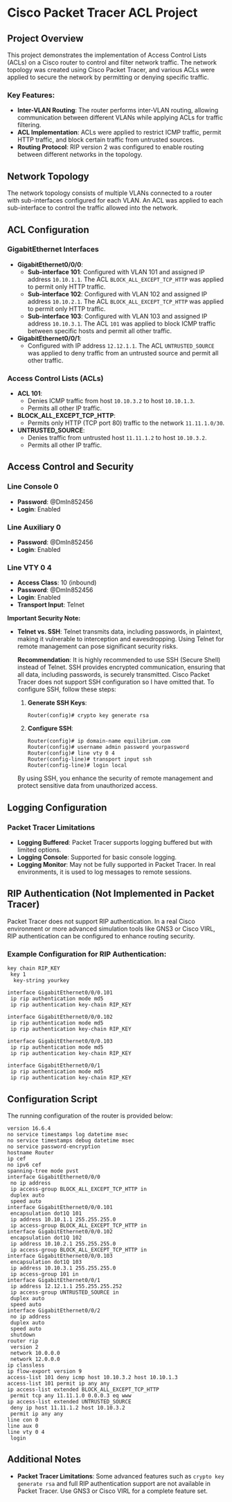 # Cisco Packet Tracer ACL Project

## Project Overview

This project demonstrates the implementation of Access Control Lists (ACLs) on a Cisco router to control and filter network traffic. The network topology was created using Cisco Packet Tracer, and various ACLs were applied to secure the network by permitting or denying specific traffic.

### Key Features:
- **Inter-VLAN Routing**: The router performs inter-VLAN routing, allowing communication between different VLANs while applying ACLs for traffic filtering.
- **ACL Implementation**: ACLs were applied to restrict ICMP traffic, permit HTTP traffic, and block certain traffic from untrusted sources.
- **Routing Protocol**: RIP version 2 was configured to enable routing between different networks in the topology.

## Network Topology

The network topology consists of multiple VLANs connected to a router with sub-interfaces configured for each VLAN. An ACL was applied to each sub-interface to control the traffic allowed into the network.

## ACL Configuration

### GigabitEthernet Interfaces
- **GigabitEthernet0/0/0**: 
  - **Sub-interface 101**: Configured with VLAN 101 and assigned IP address `10.10.1.1`. The ACL `BLOCK_ALL_EXCEPT_TCP_HTTP` was applied to permit only HTTP traffic.
  - **Sub-interface 102**: Configured with VLAN 102 and assigned IP address `10.10.2.1`. The ACL `BLOCK_ALL_EXCEPT_TCP_HTTP` was applied to permit only HTTP traffic.
  - **Sub-interface 103**: Configured with VLAN 103 and assigned IP address `10.10.3.1`. The ACL `101` was applied to block ICMP traffic between specific hosts and permit all other traffic.
- **GigabitEthernet0/0/1**: 
  - Configured with IP address `12.12.1.1`. The ACL `UNTRUSTED_SOURCE` was applied to deny traffic from an untrusted source and permit all other traffic.

### Access Control Lists (ACLs)
- **ACL 101**: 
  - Denies ICMP traffic from host `10.10.3.2` to host `10.10.1.3`.
  - Permits all other IP traffic.
- **BLOCK_ALL_EXCEPT_TCP_HTTP**:
  - Permits only HTTP (TCP port 80) traffic to the network `11.11.1.0/30`.
- **UNTRUSTED_SOURCE**:
  - Denies traffic from untrusted host `11.11.1.2` to host `10.10.3.2`.
  - Permits all other IP traffic.

## Access Control and Security

### Line Console 0
- **Password**: @DmIn852456
- **Login**: Enabled

### Line Auxiliary 0
- **Password**: @DmIn852456
- **Login**: Enabled

### Line VTY 0 4
- **Access Class**: 10 (inbound)
- **Password**: @DmIn852456
- **Login**: Enabled
- **Transport Input**: Telnet

**Important Security Note:**
- **Telnet vs. SSH**: Telnet transmits data, including passwords, in plaintext, making it vulnerable to interception and eavesdropping. Using Telnet for remote management can pose significant security risks.
  
  **Recommendation**: It is highly recommended to use SSH (Secure Shell) instead of Telnet. SSH provides encrypted communication, ensuring that all data, including passwords, is securely transmitted. Cisco Packet Tracer does not support SSH configuration so I have omitted that. To configure SSH, follow these steps:

  1. **Generate SSH Keys**:
     ```plaintext
     Router(config)# crypto key generate rsa
     ```
  2. **Configure SSH**:
     ```plaintext
     Router(config)# ip domain-name equilibrium.com
     Router(config)# username admin password yourpassword
     Router(config)# line vty 0 4
     Router(config-line)# transport input ssh
     Router(config-line)# login local
     ```

  By using SSH, you enhance the security of remote management and protect sensitive data from unauthorized access.
## Logging Configuration

### Packet Tracer Limitations
- **Logging Buffered**: Packet Tracer supports logging buffered but with limited options.
- **Logging Console**: Supported for basic console logging.
- **Logging Monitor**: May not be fully supported in Packet Tracer. In real environments, it is used to log messages to remote sessions.

## RIP Authentication (Not Implemented in Packet Tracer)

Packet Tracer does not support RIP authentication. In a real Cisco environment or more advanced simulation tools like GNS3 or Cisco VIRL, RIP authentication can be configured to enhance routing security.

### Example Configuration for RIP Authentication:

```plaintext
key chain RIP_KEY
 key 1
  key-string yourkey

interface GigabitEthernet0/0/0.101
 ip rip authentication mode md5
 ip rip authentication key-chain RIP_KEY

interface GigabitEthernet0/0/0.102
 ip rip authentication mode md5
 ip rip authentication key-chain RIP_KEY

interface GigabitEthernet0/0/0.103
 ip rip authentication mode md5
 ip rip authentication key-chain RIP_KEY

interface GigabitEthernet0/0/1
 ip rip authentication mode md5
 ip rip authentication key-chain RIP_KEY
```
## Configuration Script

The running configuration of the router is provided below:

```plaintext
version 16.6.4
no service timestamps log datetime msec
no service timestamps debug datetime msec
no service password-encryption
hostname Router
ip cef
no ipv6 cef
spanning-tree mode pvst
interface GigabitEthernet0/0/0
 no ip address
 ip access-group BLOCK_ALL_EXCEPT_TCP_HTTP in
 duplex auto
 speed auto
interface GigabitEthernet0/0/0.101
 encapsulation dot1Q 101
 ip address 10.10.1.1 255.255.255.0
 ip access-group BLOCK_ALL_EXCEPT_TCP_HTTP in
interface GigabitEthernet0/0/0.102
 encapsulation dot1Q 102
 ip address 10.10.2.1 255.255.255.0
 ip access-group BLOCK_ALL_EXCEPT_TCP_HTTP in
interface GigabitEthernet0/0/0.103
 encapsulation dot1Q 103
 ip address 10.10.3.1 255.255.255.0
 ip access-group 101 in
interface GigabitEthernet0/0/1
 ip address 12.12.1.1 255.255.255.252
 ip access-group UNTRUSTED_SOURCE in
 duplex auto
 speed auto
interface GigabitEthernet0/0/2
 no ip address
 duplex auto
 speed auto
 shutdown
router rip
 version 2
 network 10.0.0.0
 network 12.0.0.0
ip classless
ip flow-export version 9
access-list 101 deny icmp host 10.10.3.2 host 10.10.1.3
access-list 101 permit ip any any
ip access-list extended BLOCK_ALL_EXCEPT_TCP_HTTP
 permit tcp any 11.11.1.0 0.0.0.3 eq www
ip access-list extended UNTRUSTED_SOURCE
 deny ip host 11.11.1.2 host 10.10.3.2
 permit ip any any
line con 0
line aux 0
line vty 0 4
 login

```


## Additional Notes

- **Packet Tracer Limitations**: Some advanced features such as `crypto key generate rsa` and full RIP authentication support are not available in Packet Tracer. Use GNS3 or Cisco VIRL for a complete feature set.
